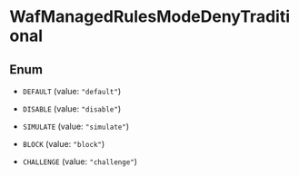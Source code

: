 

# WafManagedRulesModeDenyTraditional

## Enum


* `DEFAULT` (value: `"default"`)

* `DISABLE` (value: `"disable"`)

* `SIMULATE` (value: `"simulate"`)

* `BLOCK` (value: `"block"`)

* `CHALLENGE` (value: `"challenge"`)



